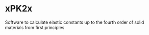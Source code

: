 # xPK2x
Software to calculate elastic constants up to the fourth order of solid materials from first principles

